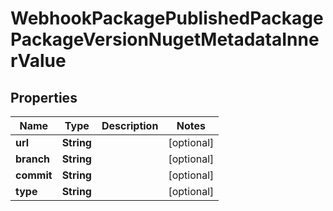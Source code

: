 

# WebhookPackagePublishedPackagePackageVersionNugetMetadataInnerValue


## Properties

| Name | Type | Description | Notes |
|------------ | ------------- | ------------- | -------------|
|**url** | **String** |  |  [optional] |
|**branch** | **String** |  |  [optional] |
|**commit** | **String** |  |  [optional] |
|**type** | **String** |  |  [optional] |



